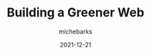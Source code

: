 ---
author: michebarks
date: 2021-12-21
permalink: false
publisher: cssinreallife
tags:
  - sustainability
target_url: https://css-irl.info/building-a-greener-web/
title: Building a Greener Web
---